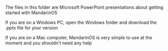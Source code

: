 The files in this folder are Microsoft PowerPoint presentations about getting started with MandarinOS

If you are on a Windows PC, open the Windows folder and download the .pptx file for your version

If you are on a Mac computer, MandarinOS is very simple to use at the moment and you shouldn't need any help